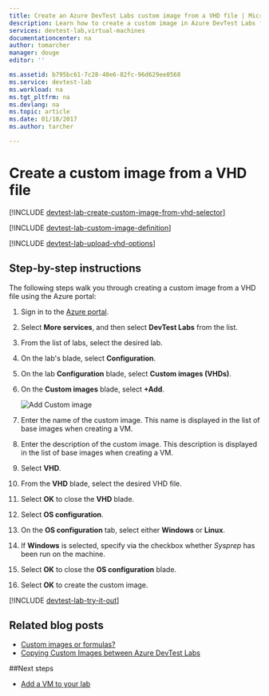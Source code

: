 ```yaml
---
title: Create an Azure DevTest Labs custom image from a VHD file | Microsoft Docs
description: Learn how to create a custom image in Azure DevTest Labs from a VHD file using the Azure portal
services: devtest-lab,virtual-machines
documentationcenter: na
author: tomarcher
manager: douge
editor: ''

ms.assetid: b795bc61-7c28-40e6-82fc-96d629ee0568
ms.service: devtest-lab
ms.workload: na
ms.tgt_pltfrm: na
ms.devlang: na
ms.topic: article
ms.date: 01/10/2017
ms.author: tarcher

---
```


# Create a custom image from a VHD file

[!INCLUDE [devtest-lab-create-custom-image-from-vhd-selector](../../includes/devtest-lab-create-custom-image-from-vhd-selector.md)]

[!INCLUDE [devtest-lab-custom-image-definition](../../includes/devtest-lab-custom-image-definition.md)]

[!INCLUDE [devtest-lab-upload-vhd-options](../../includes/devtest-lab-upload-vhd-options.md)]

## Step-by-step instructions

The following steps walk you through creating a custom image from a VHD file using the Azure portal:

1. Sign in to the [Azure portal](http://go.microsoft.com/fwlink/p/?LinkID=525040).

1. Select **More services**, and then select **DevTest Labs** from the list.

1. From the list of labs, select the desired lab.  

1. On the lab's blade, select **Configuration**. 

1. On the lab **Configuration** blade, select **Custom images (VHDs)**.

1. On the **Custom images** blade, select **+Add**.

    ![Add Custom image](./media/devtest-lab-create-template/add-custom-image.png)

1. Enter the name of the custom image. This name is displayed in the list of base images when creating a VM.

1. Enter the description of the custom image. This description is displayed in the list of base images when creating a VM.

1. Select **VHD**.

1. From the **VHD** blade, select the desired VHD file.

1. Select **OK** to close the **VHD** blade.

1. Select **OS configuration**.

1. On the **OS configuration** tab, select either **Windows** or **Linux**.

1. If **Windows** is selected, specify via the checkbox whether *Sysprep* has been run on the machine. 

1. Select **OK** to close the **OS configuration** blade.

1. Select **OK** to create the custom image.

[!INCLUDE [devtest-lab-try-it-out](../../includes/devtest-lab-try-it-out.md)]

## Related blog posts

- [Custom images or formulas?](https://blogs.msdn.microsoft.com/devtestlab/2016/04/06/custom-images-or-formulas/)
- [Copying Custom Images between Azure DevTest Labs](http://www.visualstudiogeeks.com/blog/DevOps/How-To-Move-CustomImages-VHD-Between-AzureDevTestLabs#copying-custom-images-between-azure-devtest-labs)

##Next steps

- [Add a VM to your lab](./devtest-lab-add-vm.md)
